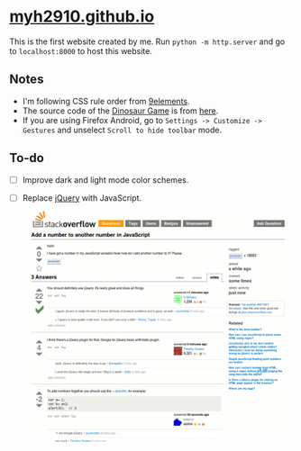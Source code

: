 # [myh2910.github.io](https://myh2910.github.io)

This is the first website created by me. Run `python -m http.server` and go to `localhost:8000` to host this website.

## Notes

- I'm following CSS rule order from [9elements](https://9elements.com/css-rule-order/).
- The source code of the [Dinosaur Game](https://en.wikipedia.org/wiki/Dinosaur_Game) is from [here](https://github.com/chromium/chromium/tree/main/components/neterror).
- If you are using Firefox Android, go to `Settings -> Customize -> Gestures`
	and unselect `Scroll to hide toolbar` mode.

## To-do

- [ ] Improve dark and light mode color schemes.
- [ ] Replace [jQuery](https://jquery.com/) with JavaScript.

	![Needs More jQuery](assets/needs-more-jquery.jpg)
